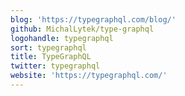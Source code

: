 ```yaml
---
blog: 'https://typegraphql.com/blog/'
github: MichalLytek/type-graphql
logohandle: typegraphql
sort: typegraphql
title: TypeGraphQL
twitter: typegraphql
website: 'https://typegraphql.com/'
---
```

